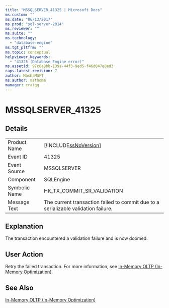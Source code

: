 ```yaml
---
title: "MSSQLSERVER_41325 | Microsoft Docs"
ms.custom: ""
ms.date: "06/13/2017"
ms.prod: "sql-server-2014"
ms.reviewer: ""
ms.suite: ""
ms.technology: 
  - "database-engine"
ms.tgt_pltfrm: ""
ms.topic: conceptual
helpviewer_keywords: 
  - "41325 (Database Engine error)"
ms.assetid: 97c6a8bb-139a-44f3-9ed5-f46d047e8ed3
caps.latest.revision: 7
author: MashaMSFT
ms.author: mathoma
manager: craigg
---
```

# MSSQLSERVER_41325
    
## Details  
  
|||  
|-|-|  
|Product Name|[!INCLUDE[ssNoVersion](../../includes/ssnoversion-md.md)]|  
|Event ID|41325|  
|Event Source|MSSQLSERVER|  
|Component|SQLEngine|  
|Symbolic Name|HK_TX_COMMIT_SR_VALIDATION|  
|Message Text|The current transaction failed to commit due to a serializable validation failure.|  
  
## Explanation  
 The transaction encountered a validation failure and is now doomed.  
  
## User Action  
 Retry the failed transaction. For more information, see [In-Memory OLTP &#40;In-Memory Optimization&#41;](../in-memory-oltp/in-memory-oltp-in-memory-optimization.md).  
  
## See Also  
 [In-Memory OLTP &#40;In-Memory Optimization&#41;](../in-memory-oltp/in-memory-oltp-in-memory-optimization.md)  
  
  
